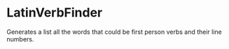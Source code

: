 # LatinVerbFinder
Generates a list all the words that could be first person verbs and their line numbers.
